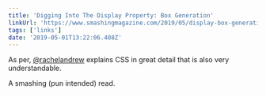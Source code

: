 ```yaml
---
title: 'Digging Into The Display Property: Box Generation'
linkUrl: 'https://www.smashingmagazine.com/2019/05/display-box-generation/'
tags: ['links'] 
date: '2019-05-01T13:22:06.408Z'
---
```

As per, [@rachelandrew](//twitter.com/rachelandrew) explains CSS in great detail that is also very understandable. 

A smashing (pun intended) read. 